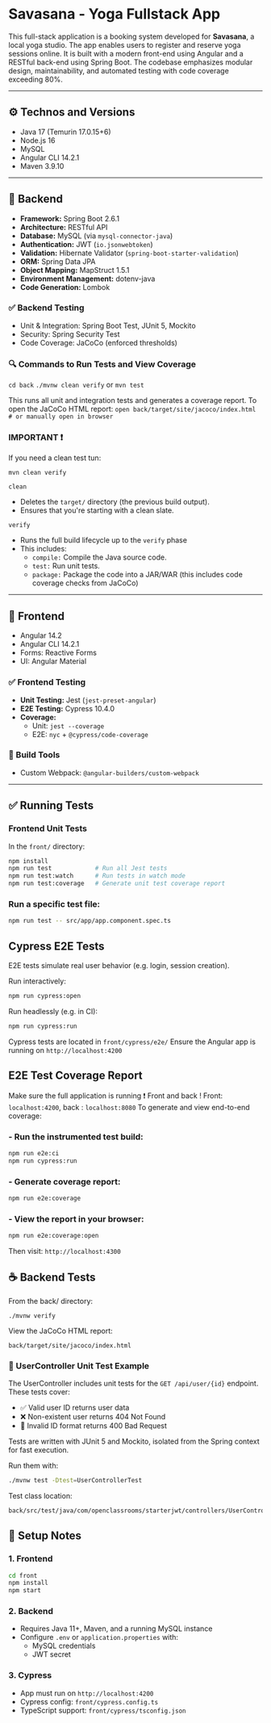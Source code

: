 # Savasana - Yoga Fullstack App

This full-stack application is a booking system developed for **Savasana**, a local yoga studio. The app enables users to register and reserve yoga sessions online. It is built with a modern front-end using Angular and a RESTful back-end using Spring Boot. The codebase emphasizes modular design, maintainability, and automated testing with code coverage exceeding 80%.

---

## ⚙️ Technos and Versions

- Java 17 (Temurin 17.0.15+6)
- Node.js 16
- MySQL
- Angular CLI 14.2.1
- Maven 3.9.10

---

## 🔧 Backend

- **Framework:** Spring Boot 2.6.1
- **Architecture:** RESTful API
- **Database:** MySQL (via `mysql-connector-java`)
- **Authentication:** JWT (`io.jsonwebtoken`)
- **Validation:** Hibernate Validator (`spring-boot-starter-validation`)
- **ORM:** Spring Data JPA
- **Object Mapping:** MapStruct 1.5.1
- **Environment Management:** dotenv-java
- **Code Generation:** Lombok

### ✅ Backend Testing

- Unit & Integration: Spring Boot Test, JUnit 5, Mockito
- Security: Spring Security Test
- Code Coverage: JaCoCo (enforced thresholds)

### 🔍 Commands to Run Tests and View Coverage

`cd back`
`./mvnw clean verify` or `mvn test`

This runs all unit and integration tests and generates a coverage report.
To open the JaCoCo HTML report:
`open back/target/site/jacoco/index.html   # or manually open in browser`

### IMPORTANT ❗

If you need a clean test tun:

`mvn clean verify`

`clean`

- Deletes the `target/` directory (the previous build output).
- Ensures that you're starting with a clean slate.

`verify`

- Runs the full build lifecycle up to the `verify` phase
- This includes:
  - `compile:` Compile the Java source code.
  - `test:` Run unit tests.
  - `package:` Package the code into a JAR/WAR (this includes code coverage checks from JaCoCo)

---

## 🎨 Frontend

- Angular 14.2
- Angular CLI 14.2.1
- Forms: Reactive Forms
- UI: Angular Material

### ✅ Frontend Testing

- **Unit Testing:** Jest (`jest-preset-angular`)
- **E2E Testing:** Cypress 10.4.0
- **Coverage:**
  - Unit: `jest --coverage`
  - E2E: `nyc` + `@cypress/code-coverage`

### 🔧 Build Tools

- Custom Webpack: `@angular-builders/custom-webpack`

---

## ✅ Running Tests

### Frontend Unit Tests

In the `front/` directory:

```bash
npm install
npm run test            # Run all Jest tests
npm run test:watch      # Run tests in watch mode
npm run test:coverage   # Generate unit test coverage report
```

### Run a specific test file:

```bash
npm run test -- src/app/app.component.spec.ts
```

## Cypress E2E Tests

E2E tests simulate real user behavior (e.g. login, session creation).

Run interactively:

```bash
npm run cypress:open
```

Run headlessly (e.g. in CI):

```bash
npm run cypress:run
```

Cypress tests are located in `front/cypress/e2e/`
Ensure the Angular app is running on `http://localhost:4200`

## E2E Test Coverage Report

Make sure the full application is running ❗ Front and back !
Front: `localhost:4200`, back : `localhost:8080`
To generate and view end-to-end coverage:

### - Run the instrumented test build:

```bash
npm run e2e:ci
npm run cypress:run
```

### - Generate coverage report:

```bash
npm run e2e:coverage
```

### - View the report in your browser:

```bash
npm run e2e:coverage:open
```

Then visit: `http://localhost:4300`

## ☕ Backend Tests

From the back/ directory:

`./mvnw verify`

View the JaCoCo HTML report:

`back/target/site/jacoco/index.html`

### 🧪 UserController Unit Test Example

The UserController includes unit tests for the `GET /api/user/{id}` endpoint. These tests cover:

- ✅ Valid user ID returns user data
- ❌ Non-existent user returns 404 Not Found
- 🚫 Invalid ID format returns 400 Bad Request

Tests are written with JUnit 5 and Mockito, isolated from the Spring context for fast execution.

Run them with:

```bash
./mvnw test -Dtest=UserControllerTest
```

Test class location:

```bash
back/src/test/java/com/openclassrooms/starterjwt/controllers/UserControllerTest.java
```

## 🧩 Setup Notes

### 1. Frontend

```bash
cd front
npm install
npm start
```

### 2. Backend

- Requires Java 11+, Maven, and a running MySQL instance
- Configure `.env` or `application.properties` with:
  - MySQL credentials
  - JWT secret

### 3. Cypress

- App must run on `http://localhost:4200`
- Cypress config: `front/cypress.config.ts`
- TypeScript support: `front/cypress/tsconfig.json`
